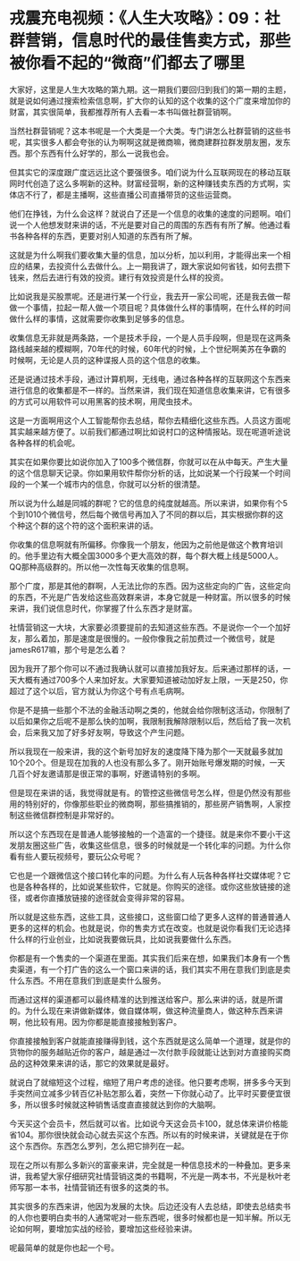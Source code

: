 # 戎震充电视频：《人生大攻略》：09：社群营销，信息时代的最佳售卖方式，那些被你看不起的“微商”们都去了哪里

大家好，这里是人生大攻略的第九期。这一期我们要回归到我们的第一期的主题，就是说如何通过搜索检索信息啊，扩大你的认知的这个收集的这个广度来增加你的财富，其实很简单，我都推荐所有人去看一本书叫做社群营销啊。

当然社群营销呢？这本书呢是一个大类是一个大类。专门讲怎么社群营销的这些书呢，其实很多人都会夸张的认为啊啊这就是微商嘛，微商建群拉群发朋友圈，发东西。那个东西有什么好学的，那么一说我也会。

但其实它的深度跟广度远远比这个要强很多。咱们说为什么互联网现在的移动互联网时代创造了这么多啊新的这种。财富经营啊，新的这种赚钱卖东西的方式啊，实体店不行了，都是主播啊，这些直播公司直播带货的这些运营商。

他们在挣钱，为什么会这样？就说白了还是一个信息的收集的速度的问题啊。咱们说一个人他想发财来讲的话，不光是要对自己的周围的东西有有所了解。他通过看书各种各样的东西，更要对别人知道的东西有所了解。

这就是为什么啊我们要收集大量的信息，加以分析，加以利用，才能得出来一个相应的结果，去投资什么去做什么。上一期我讲了，跟大家说如何省钱，如何去攒下钱来，然后去进行有效的投资。建行有效投资是什么样的投资。

比如说我是买股票呢。还是进行某一个行业，我去开一家公司呢，还是我去做一帮做一个事情，拉起一帮人做一个项目呢？具体做什么样的事情啊，在什么样的时间做什么样的事情，这就需要你收集到足够多的信息。

收集信息无非就是两条路，一个是技术手段，一个是人员手段啊，但是现在这两条路线越来越的模糊啊，70年代的时候，60年代的时候，上个世纪啊美苏在争霸的时候啊，无论是人员的这种谍报人员的这个信息的收集。

还是说通过技术手段，通过计算机啊，无线电，通过各种各样的互联网这个东西来进行信息的收集都是不一样的。当然来讲，我们现在知道信息收集来讲，它有很多的方式可以用软件可以用黑客的技术啊，用爬虫技术。

这是一方面啊用这个人工智能帮你去总结，帮你去精细化这些东西。人员这方面呢其实越来越方便了。以前我们都通过啊比如说村口的这种情报站。现在呢道听途说各种各样的机会呢。

其实在如果你要比如说你加入了100多个微信群，你就可以在从中每天。产生大量的这个信息聊天记录。你如果用软件帮你分析的话，比如说某一个行段某一个时间段的一个某一个城市内的信息，你就可以分析的很清楚。

所以说为什么越是同城的群呢？它的信息的纯度就越高。所以来讲，如果你有个5个到1010个微信号，然后每个微信号再加入了不同的群以后，其实根据你群的这个种这个群的这个符的这个面积来讲的话。

你收集的信息啊就有所偏移。你像我一个朋友，他因为之前他是做这个教育培训的。他手里边有大概全国3000多个更大高效的群，每个群大概上线是5000人。QQ那种高级群的。所以他一次性每天收集的信息啊。

那个广度，那是其他的群啊，人无法比你的东西。因为这些定向的广告，这些定向的东西，不光是广告发给这些高效群来讲，本身它就是一种财富。所以很多的时候来讲，我们说信息时代，你掌握了什么东西才是财富。

社情营销这一大块，大家要必须要提前的去知道这些东西。不是说你一个一个加好友，那么着加，那是速度是很慢的。一般你像我之前加费过一个微信号，就是jamesR617嘛，那个号是怎么着？

因为我开了那个你可以不通过我确认就可以直接加我好友。后来通过那样的话，一天大概有通过700多个人来加好友。大家要知道被动加好友上限，一天是250，你超过了这个以后，官方就认为你这个号有点毛病啊。

你是不是搞一些那个不法的金融活动啊之类的，他就会给你限制这活动，你限制了以后如果你之后呢不是那么快的加啊，我限制我解除限制以后，然后给了我一次机会，后来我又加了好多好友啊，导致这个产生问题。

所以我现在一般来讲，我的这个新号加好友的速度降下降为那个一天就最多就加10个20个。但是现在加我的人也没有那么多了。刚开始账号爆发期的时候，一天几百个好友邀请那是很正常的事啊，好邀请特别的多啊。

但是现在来讲的话，我觉得就是有。的管控这些微信号怎么样，但是仍然没有那些用的特别好的，你像那些职业的微商啊，那些搞推销的，那些房产销售啊，人家控制这些微信群控制是非常好的。

所以这个东西现在是普通人能够接触的一个造富的一个捷径。就是来你不要小干这发朋友圈这些广告，收集这些信息，很多的时候就是一个转化率的问题。为什么你看有些人要玩视频号，要玩公众号呢？

它也是一个跟微信这个接口转化率的问题。为什么有人玩各种各样社交媒体呢？它也是各种各样的，比如说某些软件，它就是。你购买的途径。或你这些放链接的途径，或者你直播放链接的途径就会变得非常的容易。

所以就是这些东西，这些工具，这些接口，这些窗口给了更多人这样的普通普通人更多的这样的机会。也就是说，你的售卖方式在改变。也就是说你看我们无论选择什么样的行业创业，比如说我要做玩具，比如说我要做什么东西。

你都是有一个售卖的一个渠道在里面。其实我们后来在想，如果我们本身有一个售卖渠道，有一个打广告的这么一个窗口来讲的话，我们其实不用在意我们到底是卖什么东西。不用在意我们到底是卖什么服务。

而通过这样的渠道都可以最终精准的达到推送给客户。那么来讲的话，就是所谓的。为什么现在来讲做新媒体，做自媒体啊，做这种流量商人，做这种东西来讲啊，他比较有用。因为你都是能直接接触到客户。

你直接接触到客户就能直接赚得到钱，这个东西就是这么简单一个道理，就是你的货物你的服务越贴近你的客户，越是通过一次付款手段就能让达到对方直接购买商品的这种效果来讲的话，那它的效果就是最好。

就说白了就缩短这个过程，缩短了用户考虑的途径。他只要考虑啊，拼多多今天到手突然间立减多少转百亿补贴怎那么着，突然一下你就心动了。比平时买要便宜很多，所以很多时候就这种销售话度直直接就达到你的大脑啊。

今天买这个会员卡，然后就可以省。比如说今天这会员卡100，就总体来讲价格能省104。那你很快就会动心就去买这个东西。所以有的时候来讲，关键就是在于你这个东西你。东西怎么罗列，怎么把它排列在一起。

现在之所以有那么多新兴的富豪来讲，完全就是一种信息技术的一种叠加。更多来讲，我希望大家仔细研究社情营销这类的书籍啊，不光是一两本书，不光是秋叶老师写那一本书，社情营销还有很多的这类的书。

其实很多的东西来讲，他因为发展的太快。后边还没有人去总结，即使去总结卖书的人你也要明白卖书的人通常呢对一些东西呢，很多时候都也是一知半解。所以无论如何啊，要增加实战的经验，要增加这些经验来讲。

呢最简单的就是你也起一个号。